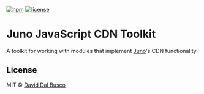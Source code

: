 [![npm][npm-badge]][npm-badge-url]
[![license][npm-license]][npm-license-url]

[npm-badge]: https://img.shields.io/npm/v/@junobuild/cdn
[npm-badge-url]: https://www.npmjs.com/package/@junobuild/cdn
[npm-license]: https://img.shields.io/npm/l/@junobuild/cdn
[npm-license-url]: https://github.com/junobuild/juno-js/blob/main/LICENSE

# Juno JavaScript CDN Toolkit

A toolkit for working with modules that implement [Juno]'s CDN functionality.

## License

MIT © [David Dal Busco](mailto:david.dalbusco@outlook.com)

[juno]: https://juno.build
